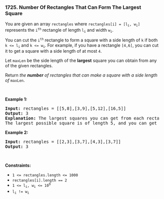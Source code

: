<h3 align="left"> 1725. Number Of Rectangles That Can Form The Largest Square</h3>
<div><p>You are given an array <code>rectangles</code> where <code>rectangles[i] = [l<sub>i</sub>, w<sub>i</sub>]</code> represents the <code>i<sup>th</sup></code> rectangle of length <code>l<sub>i</sub></code> and width <code>w<sub>i</sub></code>.</p>

<p>You can cut the <code>i<sup>th</sup></code> rectangle to form a square with a side length of <code>k</code> if both <code>k &lt;= l<sub>i</sub></code> and <code>k &lt;= w<sub>i</sub></code>. For example, if you have a rectangle <code>[4,6]</code>, you can cut it to get a square with a side length of at most <code>4</code>.</p>

<p>Let <code>maxLen</code> be the side length of the <strong>largest</strong> square you can obtain from any of the given rectangles.</p>

<p>Return <em>the <strong>number</strong> of rectangles that can make a square with a side length of </em><code>maxLen</code>.</p>

<p>&nbsp;</p>
<p><strong>Example 1:</strong></p>

<pre><strong>Input:</strong> rectangles = [[5,8],[3,9],[5,12],[16,5]]
<strong>Output:</strong> 3
<strong>Explanation:</strong> The largest squares you can get from each rectangle are of lengths [5,3,5,5].
The largest possible square is of length 5, and you can get it out of 3 rectangles.
</pre>

<p><strong>Example 2:</strong></p>

<pre><strong>Input:</strong> rectangles = [[2,3],[3,7],[4,3],[3,7]]
<strong>Output:</strong> 3
</pre>

<p>&nbsp;</p>
<p><strong>Constraints:</strong></p>

<ul>
	<li><code>1 &lt;= rectangles.length &lt;= 1000</code></li>
	<li><code>rectangles[i].length == 2</code></li>
	<li><code>1 &lt;= l<sub>i</sub>, w<sub>i</sub> &lt;= 10<sup>9</sup></code></li>
	<li><code>l<sub>i</sub> != w<sub>i</sub></code></li>
</ul></div>